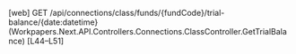 [web] GET /api/connections/class/funds/{fundCode}/trial-balance/{date:datetime}  (Workpapers.Next.API.Controllers.Connections.ClassController.GetTrialBalance)  [L44–L51]

